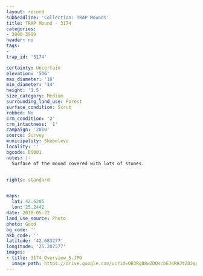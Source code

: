```yaml
---
layout: record
subheadline: 'Collection: TRAP Mounds'
title: TRAP Mound - 3174
categories:
- 3000-3999
header: no
tags:
- ''
trap_id: '3174'

certainty: Uncertain
elevation: '506'
max_diameter: '18'
min_diameter: '14'
height: '1.5'
size_category: Medium
surrounding_land_use: Forest
surface_condition: Scrub
robbed: No
crm_condition: '2'
crm_intactness: '1'
campaign: '2010'
source: Survey
municipality: Skobelevo
locality: ''
bgcode: DS001
notes: |-
  Surface of the mound covered with lots of stones.


rights: standard


maps:
  lat: 42.6285
  lon: 25.2442
date: 2018-05-22
land_use_source: Photo
photo: Good
bg_code: ''
akb_code: ''
latitude: '42.683277'
longitude: '25.207577'
images:
- title: 3174_Overview_S.JPG
  image_path: https://drive.google.com/uc?id=0B3Rg88wZDQscbEJ4RHJtZDJqd0E
---
```

